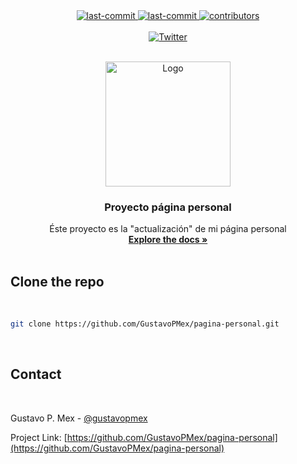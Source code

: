 
<div align="center">
	<a href="#changelog">
		<img src="https://img.shields.io/github/last-commit/gustavopmex/pagina-personal?style=for-the-badge" alt="last-commit">
	</a>
	<a href="#changelog">
		<img src="https://img.shields.io/pypi/pyversions/Django?style=for-the-badge" alt="last-commit">
	</a>
	<a href="#changelog">
		<img src="https://img.shields.io/github/contributors/gustavopmex/pagina-personal?style=for-the-badge" alt="contributors">
	</a>
</div>
<br/>
<div align="center">
	<a href="https://twitter.com/intent/follow?screen_name=gustavopmex">
		<img src="https://img.shields.io/twitter/follow/gustavopmex?style=social" alt="Twitter">
	</a>
</div>

<!-- PROJECT LOGO -->
<br />
<p align="center">
  <a href="#">
    <img src="https://i.imgur.com/RQ7QMqV.jpg" alt="Logo" width="200" height="200">
  </a>

  <h3 align="center">Proyecto página personal</h3>

  <p align="center">
    Éste proyecto es la "actualización" de mi página personal
    <br />
    <a href="#"><strong>Explore the docs »</strong></a>
    <br />
    <br />
  </p>
</p>



<!-- GETTING STARTED -->
## Clone the repo
<br/>

```sh
git clone https://github.com/GustavoPMex/pagina-personal.git
```
<br/>

<!-- CONTACT -->

## Contact
<br/>
    
Gustavo P. Mex - [@gustavopmex](https://twitter.com/gustavopmex)

Project Link: [https://github.com/GustavoPMex/pagina-personal](https://github.com/GustavoPMex/pagina-personal)

